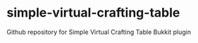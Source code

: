 simple-virtual-crafting-table
=============================

Github repository for Simple Virtual Crafting Table Bukkit plugin
